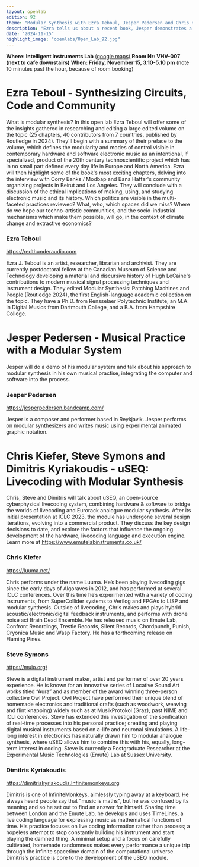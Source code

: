 ```yaml
---
layout: openlab
edition: 92
theme: "Modular Synthesis with Ezra Teboul, Jesper Pedersen and Chris Kiefer"
description: "Ezra tells us about a recent book, Jesper demonstrates a modular system and Chris shows us the uSEQ module."
date: "2024-11-15"
highlight_image: "openlabs/Open_Lab_92.jpg"
---
```


**Where: Intelligent Instruments Lab** [(google maps)](https://maps.app.goo.gl/QAgZdx3r5fFfV2Kt5)
**Room Nr: VHV-007 (next to cafe downstairs)**
**When: Friday, November 15, 3.10-5.10 pm** (note 10 minutes past the hour, because of room booking)

<script>
    import CaptionedImage from "../../components/Images/CaptionedImage.svelte"
</script>

<CaptionedImage
    src="openlabs/Open_Lab_92.jpg"
    alt="Modular Synthesis: Patching Machines and People, ed. Ezra Teboul, Andreas Kitzmann, and Einar Engström" 
    caption="Ezra's recent book on modular synthesis"/>

# Ezra Teboul - Synthesizing Circuits, Code and Community

What is modular synthesis? In this open lab Ezra Teboul will offer some of the insights gathered in researching and editing a large edited volume on the topic (25 chapters, 40 contributors from 7 countries, published by Routledge in 2024). They'll begin with a summary of their preface to the volume, which defines the modularity and modes of control visible in contemporary hardware and software electronic music as an intentional, if specialized, product of the 20th century technoscientific project which has in no small part defined every day life in Europe and North America. Ezra will then highlight some of the book's most exciting chapters, delving into the interview with Corry Banks / Modbap and Bana Haffar's community organizing projects in Beirut and Los Angeles. They will conclude with a discussion of the ethical implications of making, using, and studying electronic music and its history. Which politics are visible in the multi-faceted practices reviewed? What, who, which spaces did we miss? Where do we hope our techno-artistic communities, and the socio-industrial mechanisms which make them possible, will go, in the context of climate change and extractive economics?

### Ezra Teboul 
https://redthunderaudio.com

Ezra J. Teboul is an artist, researcher, librarian and archivist. They are currently postdoctoral fellow at the Canadian Museum of Science and Technology developing a material and discursive history of Hugh LeCaine's contributions to modern musical signal processing techniques and instrument design. They edited Modular Synthesis: Patching Machines and People (Routledge 2024), the first English-language academic collection on the topic. They have a Ph.D. from Rensselaer Polytechnic Institute, an M.A. in Digital Musics from Dartmouth College, and a B.A. from Hampshire College.

# Jesper Pedersen - Musical Practice with a Modular System

Jesper will do a demo of his modular system and talk about his approach to modular synthesis in his own musical practise, integrating the computer and software into the process.

### Jesper Pedersen
https://jesperpedersen.bandcamp.com/

Jesper is a composer and performer based in Reykjavik. Jesper performs on modular synthesizers and writes music using experimental animated graphic notation.


# Chris Kiefer, Steve Symons and Dimitris Kyriakoudis - uSEQ: Livecoding with Modular Synthesis

Chris, Steve and Dimitris will talk about uSEQ, an open-source cyberphysical livecoding system, combining hardware & software to bridge the worlds of livecoding and Eurorack analogue modular synthesis. After its initial presentation at ICLC 2023, the module has undergone several design iterations, evolving into a commercial product. They discuss the key design decisions to date, and explore the factors that influence the ongoing development of the hardware, livecoding language and execution engine. Learn more at https://www.emutelabinstruments.co.uk/

### Chris Kiefer 
https://luuma.net/ 

Chris performs under the name Luuma. He’s been playing livecoding gigs since the early days of Algoraves in 2012, and has performed at several ICLC conferences. Over this time he’s experimented with a variety of coding instruments, from SuperCollider systems to Verilog and FPGAs to LISP and modular synthesis. Outside of livecoding, Chris makes and plays hybrid acoustic/electronic/digital feedback instruments, and performs with drone noise act Brain Dead Ensemble. He has released music on Emute Lab, Confront Recordings, Trestle Records, Silent Records, Chordpunch, Punish, Cryonica Music and Wasp Factory. He has a forthcoming release on Flaming Pines. 

### Steve Symons 
https://muio.org/ 

Steve is a digital instrument maker, artist and performer of over 20 years experience. He is known for an innovative series of Locative Sound Art works titled “Aura” and as member of the award winning three-person collective Owl Project. Owl Project have performed their unique blend of homemade electronics and traditional crafts (such as woodwork, weaving and flint knapping) widely such as at MusikProtokol (Graz), past NIME and ICLI conferences. Steve has extended this investigation of the sonification of real-time processes into his personal practice; creating and playing digital musical instruments based on a-life and neuronal simulations. A life-long interest in electronics has naturally drawn him to modular analogue synthesis, where uSEQ allows him to combine this with his, equally, long-term interest in coding. Steve is currently a Postgraduate Researcher at the Experimental Music Technologies (Emute) Lab at Sussex University. 

### Dimitris Kyriakoudis  
https://dimitriskyriakoudis.lnfinitemonkeys.org 

Dimitris is one of lnfiniteMonkeys, aimlessly typing away at a keyboard. He always heard people say that "music is maths", but he was confused by its meaning and so he set out to find an answer for himself. Sharing time between London and the Emute Lab, he develops and uses TimeLines, a live coding language for expressing music as mathematical functions of time. His practice focuses on live coding information rather than process; a hopeless attempt to stop constantly building his instrument and start playing the damned thing. A minimal setup and a focus on carefully cultivated, homemade randomness makes every performance a unique trip through the infinite spacetime domain of the computational universe. Dimitris’s practice is core to the development of the uSEQ module. 

<CaptionedImage
    src="openlabs/useqFunctions.svg"
    alt="the uSEQ module" 
    caption=""/>